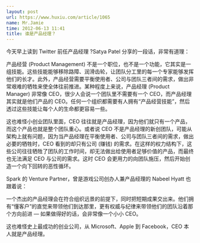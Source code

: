 ```yaml
---
layout: post
url: https://www.huxiu.com/article/1065
name: Mr.Jamie
time: 2012-06-13 11:41
title: 谁是产品经理？
---
```

今天早上读到 Twitter 前任产品经理 ?Satya Patel 分享的一段话，非常有道理：

产品经营 (Product Management) 不是一个职位，也不是一个功能，它其实是一组技能。这些技能能够移除路障、润滑齿轮，让团队分工里的每一个专家能够发挥他们的长才。此外，产品经营需要平衡使用者、公司与团队三者间的需求，做出非常艰难的牺牲来使全体往前推进。某种程度上来说，产品经理 (Product Manager) 非常像 CEO，很少人会说一个团队里不需要有一个 CEO，而产品经理其实就是他们产品的 CEO。任何一个组织都需要有人拥有“产品经营技能”，然后透过这些技能让每个人的生命都更容易一些。

这也难怪小创业团队里面，CEO 往往就是产品经理，因为他们就只有一个产品，而这个产品也就是整个团队重心。或者说 CEO 不是产品经理的新创团队，可能从架构上就有问题，因为当产品经理在平衡使用者、公司与团队三者间的需求，做出必要的牺牲时，CEO 看到的却只有公司 (赚钱) 的需求。在这样的权力结构下，这些公司往往牺牲了团队的工作时间，却无法做出给使用者足够价值的产品，而最终也无法满足 CEO 与公司的需求。这时 CEO 会更用力的向团队施压，然后开始创造一个向下回转的恶性循环。

Spark 的 Venture Partner，曾是游戏公司创办人兼产品经理的 Nabeel Hyatt 也跟着说：

一个杰出的产品经理会在符合组织远景的前提下，同时把短期成果交出来。他们拥有“懂客户”的直觉来带领他们到达那里，更有权威与纪律来带领他们的团队沿着那个方向前进 — 如果做得好的话，会非常像一个小小 CEO。

这也难怪史上最成功的创业公司，从 Microsoft、Apple 到 Facebook，CEO 本人就是产品经理。

